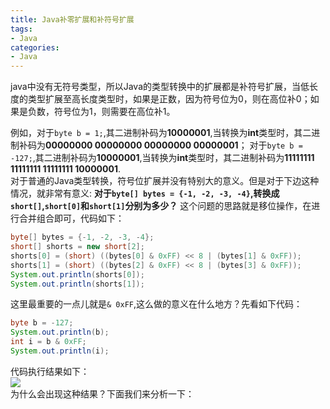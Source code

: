 ```yaml
---
title: Java补零扩展和补符号扩展
tags:
- Java
categories:
- Java
---
```


java中没有无符号类型，所以Java的类型转换中的扩展都是补符号扩展，当低长度的类型扩展至高长度类型时，如果是正数，因为符号位为0，则在高位补0；如果是负数，符号位为1，则需要在高位补1。
<!--more-->
例如，对于`byte b = 1;`,其二进制补码为**10000001**,当转换为**int**类型时，其二进制补码为**00000000 00000000 00000000 00000001**；
对于`byte b = -127;`,其二进制补码为**10000001**,当转换为**int**类型时，其二进制补码为**11111111 11111111 11111111 10000001**.  
对于普通的Java类型转换，符号位扩展并没有特别大的意义。但是对于下边这种情况，就非常有意义:
**对于`byte[] bytes = {-1, -2, -3, -4}`,转换成`short[]`,`short[0]`和`short[1]`分别为多少？**
这个问题的思路就是移位操作，在进行合并组合即可，代码如下：
```java
byte[] bytes = {-1, -2, -3, -4};
short[] shorts = new short[2];
shorts[0] = (short) ((bytes[0] & 0xFF) << 8 | (bytes[1] & 0xFF));
shorts[1] = (short) ((bytes[2] & 0xFF) << 8 | (bytes[3] & 0xFF));
System.out.println(shorts[0]);
System.out.println(shorts[1]);
```
这里最重要的一点儿就是`& 0xFF`,这么做的意义在什么地方？先看如下代码：
```java
byte b = -127;
System.out.println(b);
int i = b & 0xFF;
System.out.println(i);
```
代码执行结果如下：  
![](http://ok16gn2ql.bkt.clouddn.com/%E5%B1%8F%E5%B9%95%E5%BF%AB%E7%85%A7%202017-09-10%2022.50.11.png)    
为什么会出现这种结果？下面我们来分析一下：
